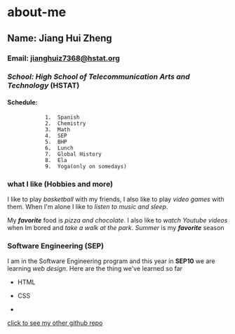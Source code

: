 # about-me

## Name: Jiang Hui Zheng


### Email: jianghuiz7368@hstat.org


### _School: High School of Telecommunication Arts and Technology_ (HSTAT)


#### Schedule: 
               
                1.  Spanish
                2.  Chemistry
                3.  Math
                4.  SEP
                5.  BHP
                6.  Lunch
                7.  Global History
                8.  Ela
                9.  Yoga(only on somedays)
               
                
### what I like (Hobbies and more)
I like to play _basketball_ with my friends, I also like to play _video games_ with them. When I'm alone I like to _listen to music and sleep_.


My **_favorite_** food is _pizza and chocolate_. I also like to _watch Youtube videos_ when Im bored and _take a walk at the park_. _Summer_ is my **_favorite_** season


### Software Engineering (SEP)

I am in the Software Engineering program and this year in **SEP10** we are learning _web design_. Here are the thing we've learned so far

* HTML

* CSS
*

[click to see my other github repo](https://github.com/jianghuiz7368?tab=repositories)